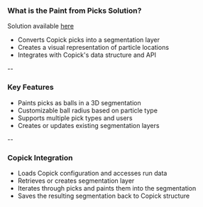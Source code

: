 ### What is the Paint from Picks Solution?

Solution available [here](https://album.cellcanvas.org/copick/paint-from-picks/0.2.3)

- Converts Copick picks into a segmentation layer
- Creates a visual representation of particle locations
- Integrates with Copick's data structure and API

--

### Key Features

- Paints picks as balls in a 3D segmentation
- Customizable ball radius based on particle type
- Supports multiple pick types and users
- Creates or updates existing segmentation layers

--

### Copick Integration

- Loads Copick configuration and accesses run data
- Retrieves or creates segmentation layer
- Iterates through picks and paints them into the segmentation
- Saves the resulting segmentation back to Copick structure
